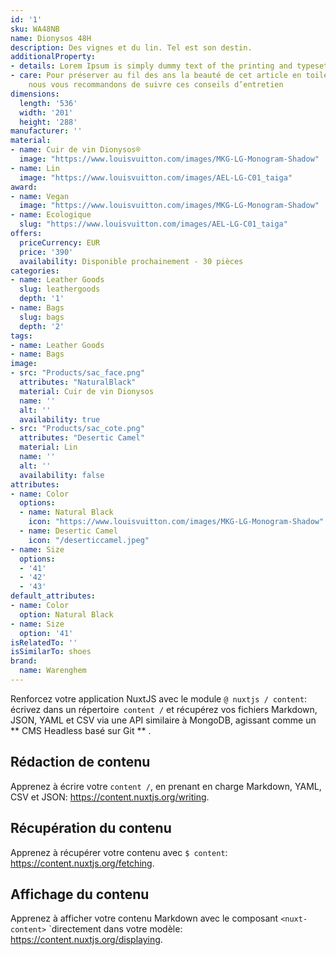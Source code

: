 ```yaml
---
id: '1'
sku: WA48NB
name: Dionysos 48H
description: Des vignes et du lin. Tel est son destin.
additionalProperty:
- details: Lorem Ipsum is simply dummy text of the printing and typesetting industry. Lorem Ipsum has been the industry's standard dummy text ever since the 1500s, when an unknown printer took a galley of type and scrambled it to make a type specimen book. It has survived not only five centuries, but also the leap into electronic typesetting, remaining essentially unchanged. It was popularised in the 1960s with the release of Letraset sheets containing Lorem Ipsum passages, and more recently with desktop publishing software like Aldus PageMaker including versions of Lorem Ipsum.
- care: Pour préserver au fil des ans la beauté de cet article en toile Monogram Éclipse,
    nous vous recommandons de suivre ces conseils d’entretien
dimensions:
  length: '536'
  width: '201'
  height: '288'
manufacturer: ''
material:
- name: Cuir de vin Dionysos®
  image: "https://www.louisvuitton.com/images/MKG-LG-Monogram-Shadow"
- name: Lin
  image: "https://www.louisvuitton.com/images/AEL-LG-C01_taiga"
award:
- name: Vegan
  image: "https://www.louisvuitton.com/images/MKG-LG-Monogram-Shadow"
- name: Ecologique
  slug: "https://www.louisvuitton.com/images/AEL-LG-C01_taiga"
offers:
  priceCurrency: EUR
  price: '390'
  availability: Disponible prochainement - 30 pièces
categories:
- name: Leather Goods
  slug: leathergoods
  depth: '1'
- name: Bags
  slug: bags
  depth: '2'
tags:
- name: Leather Goods
- name: Bags
image:
- src: "Products/sac_face.png"
  attributes: "NaturalBlack"
  material: Cuir de vin Dionysos
  name: ''
  alt: ''
  availability: true
- src: "Products/sac_cote.png"
  attributes: "Desertic Camel"
  material: Lin
  name: ''
  alt: ''
  availability: false
attributes:
- name: Color
  options:
  - name: Natural Black
    icon: "https://www.louisvuitton.com/images/MKG-LG-Monogram-Shadow"
  - name: Desertic Camel
    icon: "/deserticcamel.jpeg"
- name: Size
  options:
  - '41'
  - '42'
  - '43'
default_attributes:
- name: Color
  option: Natural Black
- name: Size
  option: '41'
isRelatedTo: ''
isSimilarTo: shoes
brand:
  name: Warenghem
---
```


Renforcez votre application NuxtJS avec le module `@ nuxtjs / content`: écrivez dans un répertoire` content /` et récupérez vos fichiers Markdown, JSON, YAML et CSV via une API similaire à MongoDB, agissant comme un ** CMS Headless basé sur Git ** .

## Rédaction de contenu

Apprenez à écrire votre `content /`, en prenant en charge Markdown, YAML, CSV et JSON: https://content.nuxtjs.org/writing.

## Récupération du contenu

Apprenez à récupérer votre contenu avec `$ content`: https://content.nuxtjs.org/fetching.

## Affichage du contenu

Apprenez à afficher votre contenu Markdown avec le composant `<nuxt-content>` `directement dans votre modèle: https://content.nuxtjs.org/displaying.
